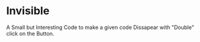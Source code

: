 # Invisible

A Small but Interesting Code to make a given code Dissapear with "Double" click on the Button.
